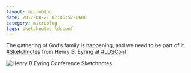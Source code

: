```yaml
---
layout: microblog
date: 2017-08-21 07:46:57-0600
category: microblog
tags: sketchnotes ldsconf
---
```

The gathering of God’s family is happening, and we need to be part of it. [#Sketchnotes](/tags/sketchnotes) from Henry B. Eyring at [#LDSConf](/tags/ldsconf)

![Henry B Eyring Conference Sketchnotes](/images/microblog/201708210746.jpg)
